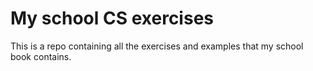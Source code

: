 # My school CS exercises
This is a repo containing all the exercises and examples that my school book contains.

